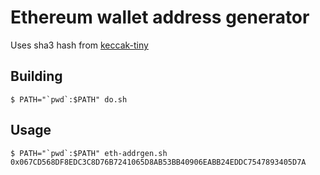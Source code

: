 # Ethereum wallet address generator

Uses sha3 hash from [keccak-tiny](https://github.com/coruus/keccak-tiny)

## Building

    $ PATH="`pwd`:$PATH" do.sh

## Usage
 
   ```$ PATH="`pwd`:$PATH" eth-addrgen.sh 0x067CD568DF8EDC3C8D76B7241065D8AB53BB40906EABB24EDDC7547893405D7A```

